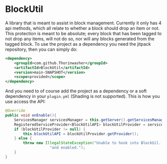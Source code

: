 # BlockUtil

A library that is meant to assist in block management. Currently it only has 4 api methods, which all relate to whether a block should drop an item or not. This protection is meant to be absolute; every block that has been tagged to not drop any items, will not do so, nor will any blocks generated from the tagged block. To use the project as a dependency you need the jitpack repository, then you can simply do:
```xml
<dependency>
    <groupId>com.github.Thorinwasher</groupId>
    <artifactId>BlockUtil</artifactId>
    <version>main-SNAPSHOT</version>
    <scope>provided</scope>
</dependency>
```
And you need to of course add the project as a dependency or a soft dependency in your `plugin.yml` (Shading is not supported). This is how you use access the API:
```java
@Override
public void onEnable(){
    ServicesManager servicesManager = this.getServer().getServicesManager();
    RegisteredServiceProvider<BlockUtilAPI> blockUtilProvider = servicesManager.getRegistration(BlockUtilAPI.class);
    if (blockUtilProvider != null) {
        this.blockUtilAPI = blockUtilProvider.getProvider();
    } else {
        throw new IllegalStateException("Unable to hook into BlockUil. Make sure the BlockUil plugin is installed " +
                    "and enabled.");
    }
}
```
